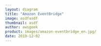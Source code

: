 ```yaml
---
layout: diagram
title: "Amazon EventBridge"
image: asdfasdf
thumbnail: asdf
author: awsgeek
product: images/amazon-eventbridge_en.jpg/
date: 2019-12-02
---
```

